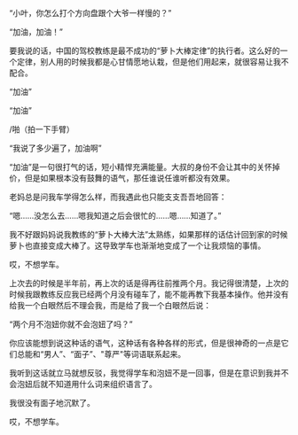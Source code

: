 “小叶，你怎么打个方向盘跟个大爷一样慢的？”

“加油，加油！”

要我说的话，中国的驾校教练是最不成功的“萝卜大棒定律”的执行者。这么好的一个定律，别人用的时候我都是心甘情愿地认栽，但是他们用起来，就很容易让我不配合。

“加油”

“加油”

/啪（拍一下手臂）

“我说了多少遍了，加油啊”

“加油”是一句很打气的话，短小精悍充满能量。大叔的身份不会让其中的关怀掉价，但是如果根本没有鼓舞的语气，那任谁说任谁听都没有效果。

老妈总是问我车学得怎么样，而我遇此也只能支支吾吾地回答：

“嗯……没怎么去……嗯我知道之后会很忙的……嗯……知道了。”

我不好跟妈妈说我教练的“萝卜大棒大法”太熟练，如果那样的话估计回到家的时候萝卜也直接变成大棒了。这导致学车也渐渐地变成了一个让我烦恼的事情。

哎，不想学车。

上次去的时候是半年前，再上次的话是得再往前推两个月。我记得很清楚，上次的时候我跟教练反应我已经两个月没有碰车了，能不能再教下我基本操作。他并没有给我一个白眼然后不理会我，而是给了我一个白眼然后说：

“两个月不泡妞你就不会泡妞了吗？”

你应该能想到说这种话的语气，这种话有各种各样的形式，但是很神奇的一点是它们总能和“男人”、“面子”、"尊严"等词语联系起来。

我听到这话就立马就想反驳，我觉得学车和泡妞不是一回事，但是在意识到我并不会泡妞后就不知道用什么词来组织语言了。

我很没有面子地沉默了。

哎，不想学车。
